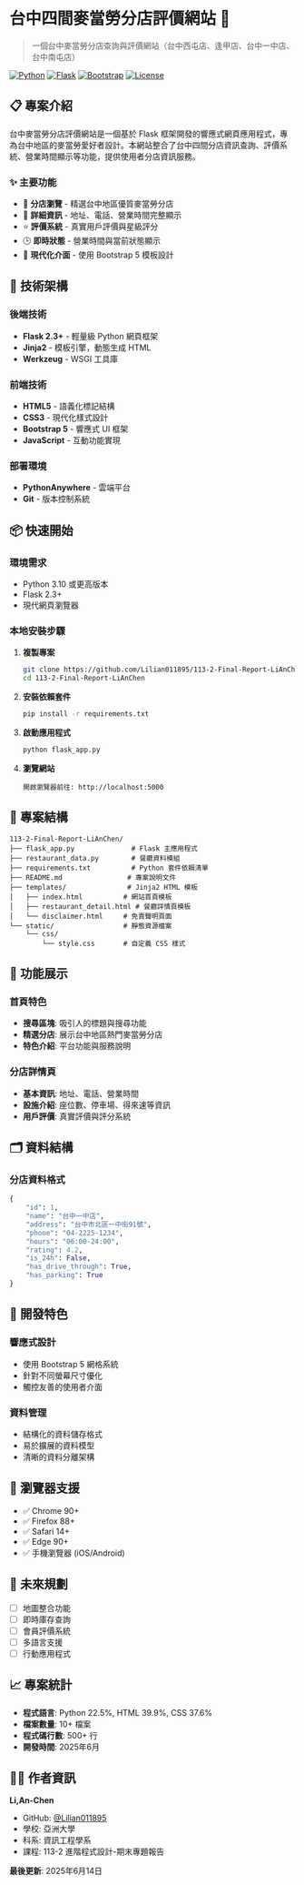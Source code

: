 # 台中四間麥當勞分店評價網站 🍟

> 一個台中麥當勞分店查詢與評價網站（台中西屯店、逢甲店、台中一中店、台中南屯店）

[![Python](https://img.shields.io/badge/Python-3.10+-blue.svg)](https://python.org)
[![Flask](https://img.shields.io/badge/Flask-2.3+-green.svg)](https://flask.palletsprojects.com/)
[![Bootstrap](https://img.shields.io/badge/Bootstrap-5.0-purple.svg)](https://getbootstrap.com/)
[![License](https://img.shields.io/badge/License-MIT-yellow.svg)](#)

## 📋 專案介紹

台中麥當勞分店評價網站是一個基於 Flask 框架開發的響應式網頁應用程式，專為台中地區的麥當勞愛好者設計。本網站整合了台中四間分店資訊查詢、評價系統、營業時間顯示等功能，提供使用者分店資訊服務。

### ✨ 主要功能

- 🏪 **分店瀏覽** - 精選台中地區優質麥當勞分店
- 📍 **詳細資訊** - 地址、電話、營業時間完整顯示
- ⭐ **評價系統** - 真實用戶評價與星級評分
- 🕒 **即時狀態** - 營業時間與當前狀態顯示
- 🎨 **現代化介面** - 使用 Bootstrap 5 模板設計

## 🚀 技術架構

### 後端技術
- **Flask 2.3+** - 輕量級 Python 網頁框架
- **Jinja2** - 模板引擎，動態生成 HTML
- **Werkzeug** - WSGI 工具庫

### 前端技術
- **HTML5** - 語義化標記結構
- **CSS3** - 現代化樣式設計
- **Bootstrap 5** - 響應式 UI 框架
- **JavaScript** - 互動功能實現

### 部署環境
- **PythonAnywhere** - 雲端平台
- **Git** - 版本控制系統

## 📦 快速開始

### 環境需求
- Python 3.10 或更高版本
- Flask 2.3+
- 現代網頁瀏覽器

### 本地安裝步驟

1. **複製專案**
   ```bash
   git clone https://github.com/Lilian011895/113-2-Final-Report-LiAnChen.git
   cd 113-2-Final-Report-LiAnChen
   ```

2. **安裝依賴套件**
   ```bash
   pip install -r requirements.txt
   ```

3. **啟動應用程式**
   ```bash
   python flask_app.py
   ```

4. **瀏覽網站**
   ```
   開啟瀏覽器前往: http://localhost:5000
   ```

## 📁 專案結構

```
113-2-Final-Report-LiAnChen/
├── flask_app.py              # Flask 主應用程式
├── restaurant_data.py        # 餐廳資料模組
├── requirements.txt          # Python 套件依賴清單
├── README.md                # 專案說明文件
├── templates/               # Jinja2 HTML 模板
│   ├── index.html          # 網站首頁模板
│   ├── restaurant_detail.html # 餐廳詳情頁模板
│   └── disclaimer.html     # 免責聲明頁面
└── static/                 # 靜態資源檔案
    └── css/
        └── style.css       # 自定義 CSS 樣式
```

## 🎯 功能展示

### 首頁特色
- **搜尋區塊**: 吸引人的標題與搜尋功能
- **精選分店**: 展示台中地區熱門麥當勞分店
- **特色介紹**: 平台功能與服務說明

### 分店詳情頁
- **基本資訊**: 地址、電話、營業時間
- **設施介紹**: 座位數、停車場、得來速等資訊
- **用戶評價**: 真實評價與評分系統

## 🗂️ 資料結構

### 分店資料格式
```python
{
    "id": 1,
    "name": "台中一中店",
    "address": "台中市北區一中街91號",
    "phone": "04-2225-1234",
    "hours": "06:00-24:00",
    "rating": 4.2,
    "is_24h": False,
    "has_drive_through": True,
    "has_parking": True
}
```

## 🔧 開發特色

### 響應式設計
- 使用 Bootstrap 5 網格系統
- 針對不同螢幕尺寸優化
- 觸控友善的使用者介面

### 資料管理
- 結構化的資料儲存格式
- 易於擴展的資料模型
- 清晰的資料分離架構

## 📱 瀏覽器支援

- ✅ Chrome 90+
- ✅ Firefox 88+  
- ✅ Safari 14+
- ✅ Edge 90+
- ✅ 手機瀏覽器 (iOS/Android)

## 🚧 未來規劃

- [ ] 地圖整合功能
- [ ] 即時庫存查詢
- [ ] 會員評價系統
- [ ] 多語言支援
- [ ] 行動應用程式

## 📈 專案統計

- **程式語言**: Python 22.5%, HTML 39.9%, CSS 37.6%
- **檔案數量**: 10+ 檔案
- **程式碼行數**: 500+ 行
- **開發時間**: 2025年6月

## 👨‍💻 作者資訊

**Li,An-Chen**
- GitHub: [@Lilian011895](https://github.com/Lilian011895)
- 學校: 亞洲大學
- 科系: 資訊工程學系
- 課程: 113-2 進階程式設計-期末專題報告


**最後更新**: 2025年6月14日
